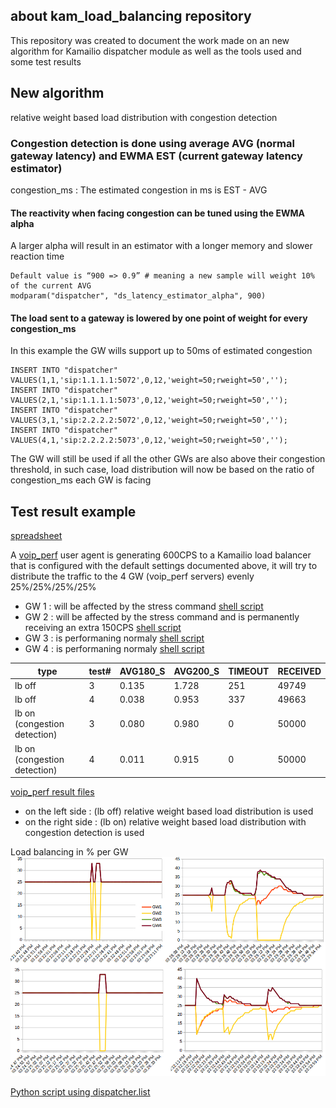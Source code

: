 
## about kam_load_balancing repository

This repository was created to document the work made on an new algorithm for Kamailio dispatcher module
as well as the tools used and some test results 

## New algorithm
relative weight based load distribution with congestion detection

### Congestion detection is done using average AVG (normal gateway latency) and EWMA EST (current gateway latency estimator)

congestion_ms : The estimated congestion in ms is EST - AVG

#### The reactivity when facing congestion can be tuned using the EWMA alpha
A larger alpha will result in an estimator with a longer memory and slower reaction time  

```
Default value is “900 => 0.9” # meaning a new sample will weight 10% of the current AVG 
modparam("dispatcher", "ds_latency_estimator_alpha", 900)
```

#### The load sent to a gateway is lowered by one point of weight for every congestion_ms

In this example the GW wills support up to 50ms of estimated congestion

```
INSERT INTO "dispatcher" VALUES(1,1,'sip:1.1.1.1:5072',0,12,'weight=50;rweight=50','');
INSERT INTO "dispatcher" VALUES(2,1,'sip:1.1.1.1:5073',0,12,'weight=50;rweight=50','');
INSERT INTO "dispatcher" VALUES(3,1,'sip:2.2.2.2:5072',0,12,'weight=50;rweight=50','');
INSERT INTO "dispatcher" VALUES(4,1,'sip:2.2.2.2:5073',0,12,'weight=50;rweight=50','');
```

The GW will still be used if all the other GWs are also above their congestion threshold, in such case, load distribution will now be based on the ratio of congestion_ms each GW is facing

## Test result example 
[spreadsheet](https://github.com/jchavanton/kam_load_balancing/blob/master/A-B.ods)

A [voip_perf](https://github.com/jchavanton/voip_perf)  user agent is generating 600CPS to a Kamailio load balancer that is configured with the default settings documented above, it will try to distribute the traffic to the 4 GW (voip_perf servers) evenly 25%/25%/25%/25%

* GW 1 : will be affected by the stress command [shell script](https://github.com/jchavanton/kam_load_balancing/blob/master/scenario/server3.sh) 
* GW 2 : will be affected by the stress command and is permanently receiving an extra 150CPS [shell script](https://github.com/jchavanton/kam_load_balancing/blob/master/scenario/server3.sh) 
* GW 3 : is performaning normaly [shell script](https://github.com/jchavanton/kam_load_balancing/blob/master/scenario/server1.sh) 
* GW 4 : is performaning normaly [shell script](https://github.com/jchavanton/kam_load_balancing/blob/master/scenario/server1.sh) 



type|test#|AVG180_S|AVG200_S|TIMEOUT|RECEIVED
----|-----|--------|--------|-------|--------
lb off|3|0.135|1.728|251|49749
lb off|4|0.038|0.953|337|49663
lb on (congestion detection)|3|0.080|0.980|0|50000
lb on (congestion detection)|4|0.011|0.915|0|50000

[voip_perf result files](https://github.com/jchavanton/kam_load_balancing/tree/master/stats)

* on the left side : (lb off) relative weight based load distribution is used
* on the right side : (lb on) relative weight based load distribution with congestion detection is used

Load balancing in % per GW
![result graphs](stats/res.jpg)

[Python script using dispatcher.list](https://github.com/jchavanton/kam_load_balancing/blob/master/scenario/ds_check.pl)

